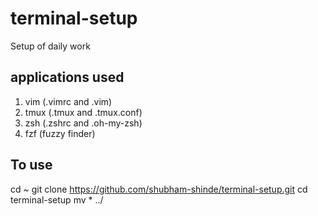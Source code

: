 # terminal-setup
Setup of daily work

## applications used
1. vim (.vimrc and .vim)
2. tmux (.tmux and .tmux.conf)
3. zsh (.zshrc and .oh-my-zsh)
4. fzf (fuzzy finder)

## To use
cd ~
git clone https://github.com/shubham-shinde/terminal-setup.git
cd terminal-setup
mv * ../
